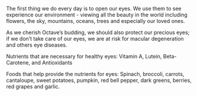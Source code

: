 The first thing we do every day is to open our eyes. We use them to see experience our environment  - viewing all the beauty in the world including flowers, the sky, mountains, oceans, trees and especially our loved ones. 

As we cherish Octave’s budding, we should also protect our precious eyes; if we don’t take care of our eyes, we are at risk for macular degeneration and others eye diseases.

Nutrients that are necessary for healthy eyes: 
Vitamin A, Lutein, Beta-Carotene, and Antioxidants

Foods that help provide the nutrients for eyes: 
Spinach, broccoli, carrots, cantaloupe, sweet potatoes, pumpkin, red bell pepper, dark greens, berries, red grapes and garlic. 